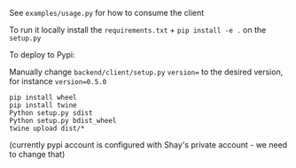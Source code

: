 See `examples/usage.py` for how to consume the client

To run it locally install the `requirements.txt` + `pip install -e .` on the `setup.py`


To deploy to Pypi:

Manually change `backend/client/setup.py` `version=` to the desired version, for instance `version=0.5.0`
```commandline
pip install wheel
pip install twine
Python setup.py sdist
Python setup.py bdist_wheel
twine upload dist/*
```
(currently pypi account is configured with Shay's private account - we need to change that)